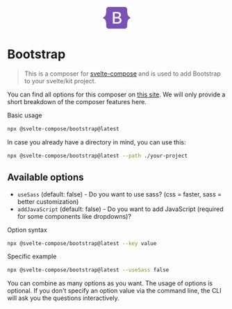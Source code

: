 
<p style="text-align: center;">
    <img src="./bootstrap.svg" height="50" />
</p>

# Bootstrap

> This is a composer for [svelte-compose](https://svelte-compose.com) and is used to add Bootstrap to your svelte/kit project.

You can find all options for this composer on [this site](https://svelte-compose.com/composer/bootstrap). We will only provide a short breakdown of the composer features here.

Basic usage
```sh
npx @svelte-compose/bootstrap@latest
```

In case you already have a directory in mind, you can use this:
```sh
npx @svelte-compose/bootstrap@latest --path ./your-project
```


## Available options

    
- `useSass` (default: false) - Do you want to use sass? (css = faster, sass = better customization)
- `addJavaScript` (default: false) - Do you want to add JavaScript (required for some components like dropdowns)?


Option syntax
```sh
npx @svelte-compose/bootstrap@latest --key value
```

Specific example
```sh
npx @svelte-compose/bootstrap@latest --useSass false
```

You can combine as many options as you want. The usage of options is optional. If you don't specify an option value via the command line, the CLI will ask you the questions interactively.

